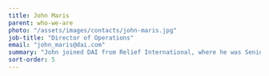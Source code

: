 ```yaml
---
title: John Maris
parent: who-we-are
photo: "/assets/images/contacts/john-maris.jpg"
job-title: "Director of Operations"
email: "john_maris@dai.com"
summary: "John joined DAI from Relief International, where he was Senior Vice President for Programs, overseeing program design, project execution, and technical assistance. Prior to that he worked for tech startup Aeromesh, private equity firm H.I.G. Capital, and in the corporate strategy department of The Walt Disney Company."
sort-order: 5
---
```

